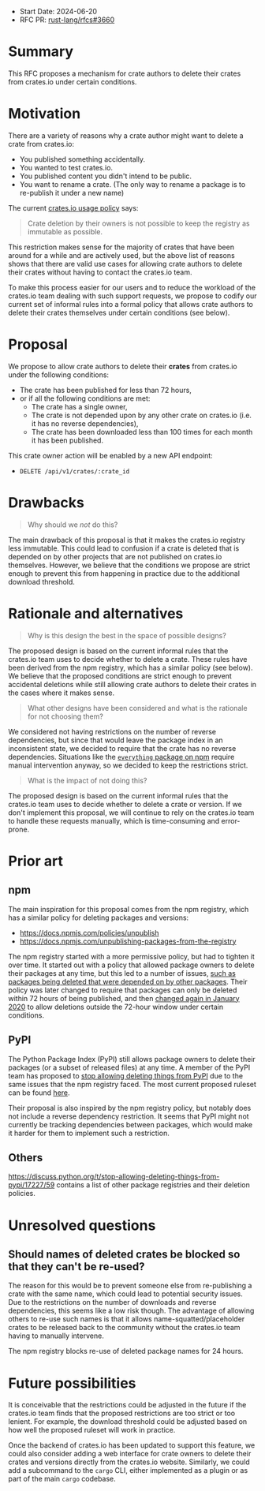 - Start Date: 2024-06-20
- RFC PR: [rust-lang/rfcs#3660](https://github.com/rust-lang/rfcs/pull/3660)

# Summary

This RFC proposes a mechanism for crate authors to delete their crates from crates.io under certain conditions.


# Motivation

There are a variety of reasons why a crate author might want to delete a crate from crates.io:

* You published something accidentally.
* You wanted to test crates.io.
* You published content you didn't intend to be public.
* You want to rename a crate. (The only way to rename a package is to re-publish it under a new name)

The current [crates.io usage policy](https://crates.io/policies) says:

> Crate deletion by their owners is not possible to keep the registry as immutable as possible.

This restriction makes sense for the majority of crates that have been around for a while and are actively used, but the above list of reasons shows that there are valid use cases for allowing crate authors to delete their crates without having to contact the crates.io team.

To make this process easier for our users and to reduce the workload of the crates.io team dealing with such support requests, we propose to codify our current set of informal rules into a formal policy that allows crate authors to delete their crates themselves under certain conditions (see below).


# Proposal

We propose to allow crate authors to delete their **crates** from crates.io under the following conditions:

* The crate has been published for less than 72 hours,
* or if all the following conditions are met:
  * The crate has a single owner,
  * The crate is not depended upon by any other crate on crates.io (i.e. it has no reverse dependencies),
  * The crate has been downloaded less than 100 times for each month it has been published.

This crate owner action will be enabled by a new API endpoint:

- `DELETE /api/v1/crates/:crate_id`


# Drawbacks

> Why should we *not* do this?

The main drawback of this proposal is that it makes the crates.io registry less immutable.
This could lead to confusion if a crate is deleted that is depended on by other projects that are not published on crates.io themselves.
However, we believe that the conditions we propose are strict enough to prevent this from happening in practice due to the additional download threshold.


# Rationale and alternatives

> Why is this design the best in the space of possible designs?

The proposed design is based on the current informal rules that the crates.io team uses to decide whether to delete a crate.
These rules have been derived from the npm registry, which has a similar policy (see below).
We believe that the proposed conditions are strict enough to prevent accidental deletions while still allowing crate authors to delete their crates in the cases where it makes sense.

> What other designs have been considered and what is the rationale for not choosing them?

We considered not having restrictions on the number of reverse dependencies, but since that would leave the package index in an inconsistent state, we decided to require that the crate has no reverse dependencies.
Situations like the [`everything` package on npm](https://uncenter.dev/posts/npm-install-everything/) require manual intervention anyway, so we decided to keep the restrictions strict.

> What is the impact of not doing this?

The proposed design is based on the current informal rules that the crates.io team uses to decide whether to delete a crate or version. If we don't implement this proposal, we will continue to rely on the crates.io team to handle these requests manually, which is time-consuming and error-prone.

# Prior art

## npm

The main inspiration for this proposal comes from the npm registry, which has a similar policy for deleting packages and versions:

- https://docs.npmjs.com/policies/unpublish
- https://docs.npmjs.com/unpublishing-packages-from-the-registry

The npm registry started with a more permissive policy, but had to tighten it over time. 
It started out with a policy that allowed package owners to delete their packages at any time, but this led to a number of issues, [such as packages being deleted that were depended on by other packages](https://en.wikipedia.org/wiki/Npm_left-pad_incident).
Their policy was later changed to require that packages can only be deleted within 72 hours of being published, and then [changed again in January 2020](https://blog.npmjs.org/post/190553543620/changes-to-npmunpublish-policy-january-2020) to allow deletions outside the 72-hour window under certain conditions.


## PyPI

The Python Package Index (PyPI) still allows package owners to delete their packages (or a subset of released files) at any time.
A member of the PyPI team has proposed to [stop allowing deleting things from PyPI](https://discuss.python.org/t/stop-allowing-deleting-things-from-pypi/17227) due to the same issues that the npm registry faced. The most current proposed ruleset can be found [here](https://discuss.python.org/t/stop-allowing-deleting-things-from-pypi/17227/71).

Their proposal is also inspired by the npm registry policy, but notably does not include a reverse dependency restriction. It seems that PyPI might not currently be tracking dependencies between packages, which would make it harder for them to implement such a restriction.

## Others

<https://discuss.python.org/t/stop-allowing-deleting-things-from-pypi/17227/59> contains a list of other package registries and their deletion policies.


# Unresolved questions

## Should names of deleted crates be blocked so that they can't be re-used?

The reason for this would be to prevent someone else from re-publishing a crate with the same name, which could lead to potential security issues.
Due to the restrictions on the number of downloads and reverse dependencies, this seems like a low risk though.
The advantage of allowing others to re-use such names is that it allows name-squatted/placeholder crates to be released back to the community without the crates.io team having to manually intervene.

The npm registry blocks re-use of deleted package names for 24 hours.


# Future possibilities

It is conceivable that the restrictions could be adjusted in the future if the crates.io team finds that the proposed restrictions are too strict or too lenient. For example, the download threshold could be adjusted based on how well the proposed ruleset will work in practice.

Once the backend of crates.io has been updated to support this feature, we could also consider adding a web interface for crate owners to delete their crates and versions directly from the crates.io website. Similarly, we could add a subcommand to the `cargo` CLI, either implemented as a plugin or as part of the main `cargo` codebase.
